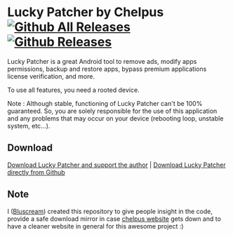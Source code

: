 # Lucky Patcher by Chelpus [![Github All Releases](https://img.shields.io/github/downloads/AndroidAppz/LuckyPatcher/total.svg?style=flat-square)]() [![Github Releases](https://img.shields.io/github/downloads/AndroidAppz/LuckyPatcher/latest/total.svg?style=flat-square)]()

Lucky Patcher is a great Android tool to remove ads, modify apps permissions, backup and restore apps, bypass premium applications license verification, and more.

To use all features, you need a rooted device.

Note :
Although stable, functioning of Lucky Patcher can't be 100% guaranteed.
So, you are solely responsible for the use of this application and any problems that may occur on your device (rebooting loop, unstable system, etc...).

## Download
[Download Lucky Patcher and support the author](http://go.netbew.com/7691820/download-lucky-patcher) | [Download Lucky Patcher directly from Github](https://github.com/AndroidAppz/LuckyPatcher/releases/latest)

## Note
I ([Bluscream](https://github.com/Bluscream)) created this repository to give people insight in the code, provide a safe download mirror in case [chelpus website](https://lucky-patcher.netbew.com/) gets down and to have a cleaner website in general for this awesome project :)
